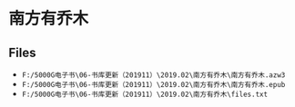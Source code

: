# 南方有乔木

## Files

- `F:/5000G电子书\06-书库更新（201911）\2019.02\南方有乔木\南方有乔木.azw3`
- `F:/5000G电子书\06-书库更新（201911）\2019.02\南方有乔木\南方有乔木.epub`
- `F:/5000G电子书\06-书库更新（201911）\2019.02\南方有乔木\files.txt`

